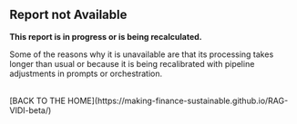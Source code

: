 ## Report not Available

**This report is in progress or is being recalculated.**

Some of the reasons why it is unavailable are that its processing takes longer than usual or because it is being recalibrated with pipeline adjustments in prompts or orchestration.

<br />
[BACK TO THE HOME](https://making-finance-sustainable.github.io/RAG-VIDI-beta/)